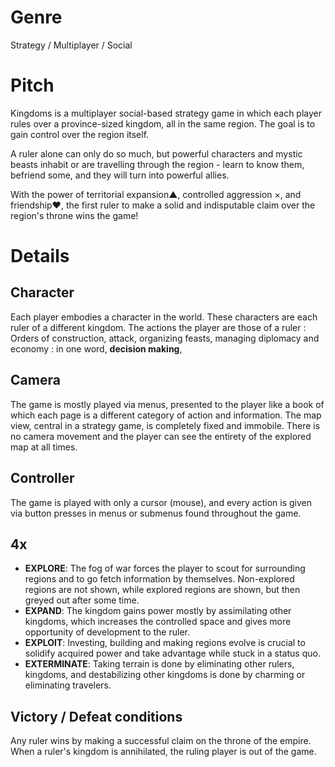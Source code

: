 <!-- TITLE: Kingdoms Game -->
<!-- SUBTITLE: A quick summary of Kingdoms -->

# Genre
Strategy / Multiplayer / Social
# Pitch
Kingdoms is a multiplayer social-based strategy game in which each player rules over a province-sized kingdom, all in the same region. The goal is to gain control over the region itself.

A ruler alone can only do so much, but powerful characters and mystic beasts inhabit or are travelling through the region - learn to know them, befriend some, and they will turn into powerful allies. 

With the power of territorial expansion▲, controlled aggression ×, and friendship♥, the first ruler to make a solid and indisputable claim over the region's throne wins the game!
# Details
## Character
Each player embodies a character in the world. These characters are each ruler of a different kingdom. 
The actions the player are those of a ruler : Orders of construction, attack, organizing feasts, managing diplomacy and economy : in one word, **decision making**,
## Camera
The game is mostly played via menus, presented to the player like a book of which each page is a different category of action and information.
The map view, central in a strategy game, is completely fixed and immobile. There is no camera movement and the player can see the entirety of the explored map at all times.
## Controller
The game is played with only a cursor (mouse), and every action is given via button presses in menus or submenus found throughout the game.
## 4x
* **EXPLORE**: The fog of war forces the player to scout for surrounding regions and to go fetch information by themselves. Non-explored regions are not shown, while explored regions are shown, but then greyed out after some time.
* **EXPAND**: The kingdom gains power mostly by assimilating other kingdoms, which increases the controlled space and gives more opportunity of development to the ruler.
* **EXPLOIT**: Investing, building and making regions evolve is crucial to solidify acquired power and take advantage while stuck in a status quo.
* **EXTERMINATE**: Taking terrain is done by eliminating other rulers, kingdoms, and destabilizing other kingdoms is done by charming or eliminating travelers.
## Victory / Defeat conditions
Any ruler wins by making a successful claim on the throne of the empire.
When a ruler's kingdom is annihilated, the ruling player is out of the game.